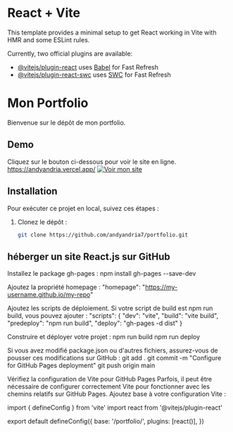 # React + Vite

This template provides a minimal setup to get React working in Vite with HMR and some ESLint rules.

Currently, two official plugins are available:

- [@vitejs/plugin-react](https://github.com/vitejs/vite-plugin-react/blob/main/packages/plugin-react/README.md) uses [Babel](https://babeljs.io/) for Fast Refresh
- [@vitejs/plugin-react-swc](https://github.com/vitejs/vite-plugin-react-swc) uses [SWC](https://swc.rs/) for Fast Refresh

# Mon Portfolio

Bienvenue sur le dépôt de mon portfolio.

## Demo

Cliquez sur le bouton ci-dessous pour voir le site en ligne. https://andyandria.vercel.app/
[![Voir mon site](https://img.icons8.com/?size=100&id=59809&format=png&color=000000)](https://andyandria.vercel.app/)




## Installation

Pour exécuter ce projet en local, suivez ces étapes :

1. Clonez le dépôt :
   ```sh
   git clone https://github.com/andyandria7/portfolio.git


## héberger un site React.js sur GitHub
Installez le package gh-pages :
npm install gh-pages --save-dev

Ajoutez la propriété homepage :
"homepage": "https://my-username.github.io/my-repo"

Ajoutez les scripts de déploiement. Si votre script de build est npm run build, vous pouvez ajouter :
"scripts": {
  "dev": "vite",
  "build": "vite build",
  "predeploy": "npm run build",
  "deploy": "gh-pages -d dist"
}

Construire et déployer votre projet :
npm run build
npm run deploy

Si vous avez modifié package.json ou d'autres fichiers, assurez-vous de pousser ces modifications sur GitHub :
git add .
git commit -m "Configure for GitHub Pages deployment"
git push origin main

Vérifiez la configuration de Vite pour GitHub Pages
Parfois, il peut être nécessaire de configurer correctement Vite pour fonctionner avec les chemins relatifs sur GitHub Pages. Ajoutez base à votre configuration Vite :

import { defineConfig } from 'vite'
import react from '@vitejs/plugin-react'

export default defineConfig({
  base: '/portfolio/',
  plugins: [react()],
})

